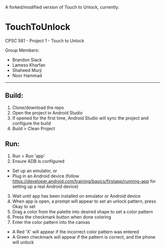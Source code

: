 A forked/modified version of Touch to Unlock, currently.


# TouchToUnlock
CPSC 581 - Project 1 - Touch to Unlock

Group Members:
- Brandon Slack
- Lamess Kharfan
- Shaheed Murji
- Noor Hammad
---
## Build:
1) Clone/download the repo
2) Open the project in Android Studio
3) If opened for the first time, Android Studio will sync the project and configure the build
4) Build > Clean Project

## Run:
1) Run > Run 'app'
2) Ensure ADB is configured 
- Set up an emulator, or
- Plug in an Android device (follow https://developer.android.com/training/basics/firstapp/running-app for setting up a real Android device)
3) Wait until app has been installed on emulator or Android device
4) When app is open, a prompt will appear to set an unlock pattern, press Okay to set
5) Drag a color from the palette into desired shape to set a color pattern
6) Press the checkmark button when done coloring
7) Enter the color pattern into the canvas
- A Red 'X' will appear if the incorrect color pattern was entered
- A Green checkmark will appear if the pattern is correct, and the phone will unlock
